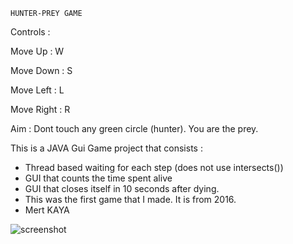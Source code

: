 	HUNTER-PREY GAME

Controls : 

Move Up : W

Move Down : S

Move Left : L

Move Right : R

Aim : Dont touch any green circle (hunter). You are the prey. 




This is a JAVA Gui Game project that consists :  

- Thread based waiting for each step (does not use intersects())
- GUI that counts the time spent alive
- GUI that closes itself in 10 seconds after dying.
- This was the first game that I made. It is from 2016.
- Mert KAYA

![screenshot](https://user-images.githubusercontent.com/47145541/54379694-eefd5b00-469a-11e9-896c-3f8125ff17f4.png)
